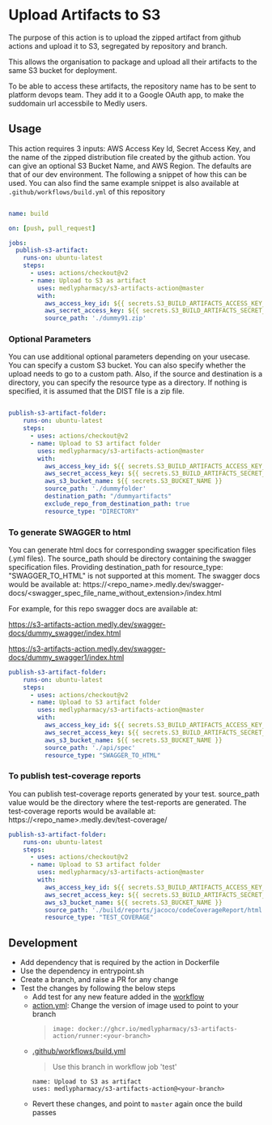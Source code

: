 # Upload Artifacts to S3

The purpose of this action is to upload the zipped artifact from github actions and upload it to S3, segregated by repository and branch. 

This allows the organisation to package and upload all their artifacts to the same S3 bucket for deployment.

To be able to access these artifacts, the repository name has to be sent to platform devops team. They add it to a Google OAuth app, to make the suddomain url accessbile to Medly users.

## Usage

This action requires 3 inputs: AWS Access Key Id, Secret Access Key, and the name of the zipped distribution file created by the github action.
You can give an optional  S3 Bucket Name, and  AWS Region. The defaults are that of our dev environment.
The following a snippet of how this can be used. You can also find the same example snippet is also available at ```.github/workflows/build.yml``` of this repository

```yaml

name: build

on: [push, pull_request]

jobs:
  publish-s3-artifact:
    runs-on: ubuntu-latest
    steps:
      - uses: actions/checkout@v2
      - name: Upload to S3 as artifact
        uses: medlypharmacy/s3-artifacts-action@master
        with:
          aws_access_key_id: ${{ secrets.S3_BUILD_ARTIFACTS_ACCESS_KEY_ID}}
          aws_secret_access_key: ${{ secrets.S3_BUILD_ARTIFACTS_SECRET_ACCESS_KEY}}
          source_path: './dummy91.zip'
```

### Optional Parameters

You can use additional optional parameters depending on your usecase. You can specify a custom S3 bucket. You can also specify whether the upload needs to go to a custom path. Also, if the source and destination is a directory, you can specify the resource type as a directory. If nothing is specified, it is assumed that the DIST file is a zip file.

```yaml

publish-s3-artifact-folder:
    runs-on: ubuntu-latest
    steps:
      - uses: actions/checkout@v2
      - name: Upload to S3 artifact folder
        uses: medlypharmacy/s3-artifacts-action@master
        with:
          aws_access_key_id: ${{ secrets.S3_BUILD_ARTIFACTS_ACCESS_KEY_ID }}
          aws_secret_access_key: ${{ secrets.S3_BUILD_ARTIFACTS_SECRET_ACCESS_KEY }}
          aws_s3_bucket_name: ${{ secrets.S3_BUCKET_NAME }}
          source_path: './dummyfolder'
          destination_path: "/dummyartifacts"
          exclude_repo_from_destination_path: true
          resource_type: "DIRECTORY"  
```

### To generate SWAGGER to html

You can generate html docs for corresponding swagger specification files (.yml files). The source_path should be directory containing the swagger specification files. Providing destination_path for resource_type: "SWAGGER_TO_HTML" is not supported at this moment. The swagger docs would be available at:
https://<repo_name>.medly.dev/swagger-docs/<swagger_spec_file_name_without_extension>/index.html

For example, for this repo swagger docs are available at:

https://s3-artifacts-action.medly.dev/swagger-docs/dummy_swagger/index.html

https://s3-artifacts-action.medly.dev/swagger-docs/dummy_swagger1/index.html

```yaml
publish-s3-artifact-folder:
    runs-on: ubuntu-latest
    steps:
      - uses: actions/checkout@v2
      - name: Upload to S3 artifact folder
        uses: medlypharmacy/s3-artifacts-action@master
        with:
          aws_access_key_id: ${{ secrets.S3_BUILD_ARTIFACTS_ACCESS_KEY_ID }}
          aws_secret_access_key: ${{ secrets.S3_BUILD_ARTIFACTS_SECRET_ACCESS_KEY }}
          aws_s3_bucket_name: ${{ secrets.S3_BUCKET_NAME }}
          source_path: './api/spec'
          resource_type: "SWAGGER_TO_HTML"
```


### To publish test-coverage reports 

You can publish test-coverage reports generated by your test. source_path value would be the directory where the test-reports are generated. The test-coverage reports would be available at: https://<repo_name>.medly.dev/test-coverage/


```yaml
publish-s3-artifact-folder:
    runs-on: ubuntu-latest
    steps:
      - uses: actions/checkout@v2
      - name: Upload to S3 artifact folder
        uses: medlypharmacy/s3-artifacts-action@master
        with:
          aws_access_key_id: ${{ secrets.S3_BUILD_ARTIFACTS_ACCESS_KEY_ID }}
          aws_secret_access_key: ${{ secrets.S3_BUILD_ARTIFACTS_SECRET_ACCESS_KEY }}
          aws_s3_bucket_name: ${{ secrets.S3_BUCKET_NAME }}
          source_path: './build/reports/jacoco/codeCoverageReport/html'
          resource_type: "TEST_COVERAGE"
```
## Development

- Add dependency that is required by the action in Dockerfile
- Use the dependency in entrypoint.sh
- Create a branch, and raise a PR for any change
- Test the changes by following the below steps
  - Add test for any new feature added in the [workflow](.github/workflows/build.yml)
  - [action.yml](action.yml): Change the version of image used to point to your branch
    > `image: docker://ghcr.io/medlypharmacy/s3-artifacts-action/runner:<your-branch>`
  - [.github/workflows/build.yml](.github/workflows/build.yml)
    > Use this branch in workflow job 'test'
      ```
      name: Upload to S3 as artifact
      uses: medlypharmacy/s3-artifacts-action@<your-branch>
      ```
  - Revert these changes, and point to `master` again once the build passes

